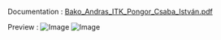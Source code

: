 Documentation : 
[Bako_Andras_ITK_Pongor_Csaba_István.pdf](https://github.com/user-attachments/files/21315878/Bako_Andras_ITK_Pongor_Csaba_Istvan.pdf)


Preview : 
![Image](https://github.com/user-attachments/assets/3509120d-6850-4782-bcfb-787d92d67402)
![Image](https://github.com/user-attachments/assets/2c0be6ed-7935-4f6c-99f7-5cbc95b94018)
